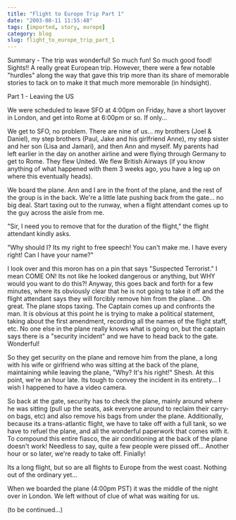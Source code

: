 ```yaml
---
title: "Flight to Europe Trip Part 1"
date: "2003-08-11 11:55:48"
tags: [imported, story, europe]
category: blog
slug: flight_to_europe_trip_part_1
---
```


Summary - The trip was wonderful! So much fun! So much good food! Sights!! A really great European trip. However, there were a few notable "hurdles" along the way that gave this trip more than its share of memorable stories to tack on to make it that much more memorable (in hindsight).

Part 1 - Leaving the US

We were scheduled to leave SFO at 4:00pm on Friday, have a short layover in London, and get into Rome at 6:00pm or so. If only...

We get to SFO, no problem. There are nine of us... my brothers (Joel & Daniel), my step brothers (Paul, Jake and his girlfriend Anne), my step sister and her son (Lisa and Jamari), and then Ann and myself. My parents had left earlier in the day on another airline and were flying through Germany to get to Rome. They flew United. We flew British Airways (if you know anything of what happened with them 3 weeks ago, you have a leg up on where this eventually heads).

We board the plane. Ann and I are in the front of the plane, and the rest of the group is in the back. We're a little late pushing back from the gate... no big deal. Start taxing out to the runway, when a flight attendant comes up to the guy across the aisle from me.

"Sir, I need you to remove that for the duration of the flight," the flight attendant kindly asks.

"Why should I? Its my right to free speech! You can't make me. I have every right! Can I have your name?"

I look over and this moron has on a pin that says "Suspected Terrorist." I mean COME ON! Its not like he looked dangerous or anything, but WHY would you want to do this?! Anyway, this goes back and forth for a few minutes, where its obviously clear that he is not going to take it off and the flight attendant says they will forcibly remove him from the plane... Oh great. The plane stops taxing. The Captain comes up and confronts the man. It is obvious at this point he is trying to make a political statement, taking about the first amendment, recording all the names of the flight staff, etc. No one else in the plane really knows what is going on, but the captain says there is a "security incident" and we have to head back to the gate. Wonderful!

So they get security on the plane and remove him from the plane, a long with his wife or girlfriend who was sitting at the back of the plane, maintaining while leaving the plane, "Why? It's his right!" Shesh. At this point, we're an hour late. Its tough to convey the incident in its entirety... I wish I happened to have a video camera.

So back at the gate, security has to check the plane, mainly around where he was sitting (pull up the seats, ask everyone around to reclaim their carry-on bags, etc) and also remove his bags from under the plane. Additionally, because its a trans-atlantic flight, we have to take off with a full tank, so we have to refuel the plane, and all the wonderful paperwork that comes with it. To compound this entire fiasco, the air conditioning at the back of the plane doesn't work! Needless to say, quite a few people were pissed off... Another hour or so later, we're ready to take off. Finially!

Its a long flight, but so are all flights to Europe from the west coast. Nothing out of the ordinary yet...

When we boarded the plane (4:00pm PST) it was the middle of the night over in London. We left without of clue of what was waiting for us.

(to be continued...)
